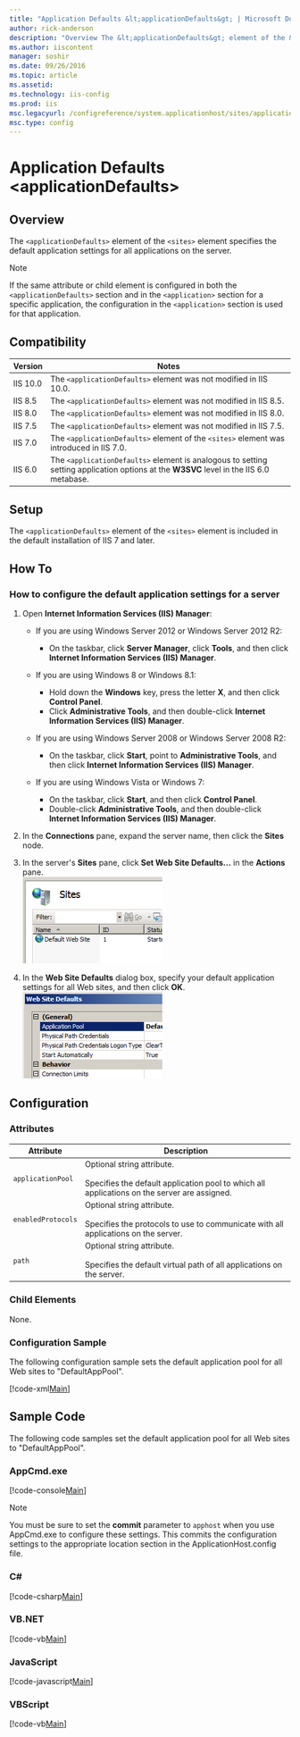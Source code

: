 ```yaml
---
title: "Application Defaults &lt;applicationDefaults&gt; | Microsoft Docs"
author: rick-anderson
description: "Overview The &lt;applicationDefaults&gt; element of the &lt;sites&gt; element specifies the default application settings for all applications on the server...."
ms.author: iiscontent
manager: soshir
ms.date: 09/26/2016
ms.topic: article
ms.assetid: 
ms.technology: iis-config
ms.prod: iis
msc.legacyurl: /configreference/system.applicationhost/sites/applicationdefaults
msc.type: config
---
```

Application Defaults &lt;applicationDefaults&gt;
====================
<a id="001"></a>
## Overview

The `<applicationDefaults>` element of the `<sites>` element specifies the default application settings for all applications on the server.

> [!NOTE]
> If the same attribute or child element is configured in both the `<applicationDefaults>` section and in the `<application>` section for a specific application, the configuration in the `<application>` section is used for that application.

<a id="002"></a>
## Compatibility

| Version | Notes |
| --- | --- |
| IIS 10.0 | The `<applicationDefaults>` element was not modified in IIS 10.0. |
| IIS 8.5 | The `<applicationDefaults>` element was not modified in IIS 8.5. |
| IIS 8.0 | The `<applicationDefaults>` element was not modified in IIS 8.0. |
| IIS 7.5 | The `<applicationDefaults>` element was not modified in IIS 7.5. |
| IIS 7.0 | The `<applicationDefaults>` element of the `<sites>` element was introduced in IIS 7.0. |
| IIS 6.0 | The `<applicationDefaults>` element is analogous to setting setting application options at the **W3SVC** level in the IIS 6.0 metabase. |

<a id="003"></a>
## Setup

The `<applicationDefaults>` element of the `<sites>` element is included in the default installation of IIS 7 and later.

<a id="004"></a>
## How To

### How to configure the default application settings for a server

1. Open **Internet Information Services (IIS) Manager**: 

    - If you are using Windows Server 2012 or Windows Server 2012 R2: 

        - On the taskbar, click **Server Manager**, click **Tools**, and then click **Internet Information Services (IIS) Manager**.
    - If you are using Windows 8 or Windows 8.1: 

        - Hold down the **Windows** key, press the letter **X**, and then click **Control Panel**.
        - Click **Administrative Tools**, and then double-click **Internet Information Services (IIS) Manager**.
    - If you are using Windows Server 2008 or Windows Server 2008 R2: 

        - On the taskbar, click **Start**, point to **Administrative Tools**, and then click **Internet Information Services (IIS) Manager**.
    - If you are using Windows Vista or Windows 7: 

        - On the taskbar, click **Start**, and then click **Control Panel**.
        - Double-click **Administrative Tools**, and then double-click **Internet Information Services (IIS) Manager**.
2. In the **Connections** pane, expand the server name, then click the **Sites** node.
3. In the server's **Sites** pane, click **Set Web Site Defaults...** in the **Actions** pane.  
    [![](applicationDefaults/_static/image2.png)](applicationDefaults/_static/image1.png)
4. In the **Web Site Defaults** dialog box, specify your default application settings for all Web sites, and then click **OK**.  
    [![](applicationDefaults/_static/image4.png)](applicationDefaults/_static/image3.png)

<a id="005"></a>
## Configuration

### Attributes

| Attribute | Description |
| --- | --- |
| `applicationPool` | Optional string attribute.<br><br>Specifies the default application pool to which all applications on the server are assigned. |
| `enabledProtocols` | Optional string attribute.<br><br>Specifies the protocols to use to communicate with all applications on the server. |
| `path` | Optional string attribute.<br><br>Specifies the default virtual path of all applications on the server. |

### Child Elements

None.

### Configuration Sample

The following configuration sample sets the default application pool for all Web sites to "DefaultAppPool".

[!code-xml[Main](applicationDefaults/samples/sample1.xml)]

<a id="006"></a>
## Sample Code

The following code samples set the default application pool for all Web sites to "DefaultAppPool".

### AppCmd.exe

[!code-console[Main](applicationDefaults/samples/sample2.cmd)]

> [!NOTE]
> You must be sure to set the **commit** parameter to `apphost` when you use AppCmd.exe to configure these settings. This commits the configuration settings to the appropriate location section in the ApplicationHost.config file.

### C#

[!code-csharp[Main](applicationDefaults/samples/sample3.cs)]

### VB.NET

[!code-vb[Main](applicationDefaults/samples/sample4.vb)]

### JavaScript

[!code-javascript[Main](applicationDefaults/samples/sample5.js)]

### VBScript

[!code-vb[Main](applicationDefaults/samples/sample6.vb)]
